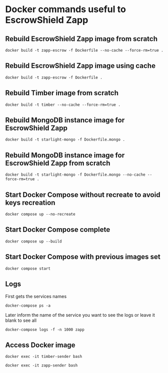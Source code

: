 # Docker commands useful to EscrowShield Zapp

## Rebuild EscrowShield Zapp image from scratch

```shell
docker build -t zapp-escrow -f Dockerfile --no-cache --force-rm=true . 
```

## Rebuild EscrowShield Zapp image using cache

```shell
docker build -t zapp-escrow -f Dockerfile . 
```

## Rebuild Timber image from scratch

```shell
docker build -t timber --no-cache --force-rm=true . 
```

## Rebuild MongoDB instance image for EscrowShield Zapp

```shell
docker build -t starlight-mongo -f Dockerfile.mongo .
```

## Rebuild MongoDB instance image for EscrowShield Zapp from scratch

```shell
docker build -t starlight-mongo -f Dockerfile.mongo --no-cache --force-rm=true . 
```

## Start Docker Compose without recreate to avoid keys recreation

```shell
docker compose up --no-recreate
```

## Start Docker Compose complete

```shell
docker compose up --build
```

## Start Docker Compose with previous images set

```shell
docker compose start
```

## Logs

First gets the services names

```shell
docker-compose ps -a
```

Later inform the name of the service you want to see the logs or leave it blank to see all

```shell
docker-compose logs -f -n 1000 zapp 
```


## Access Docker image

```shell
docker exec -it timber-sender bash
```

```shell
docker exec -it zapp-sender bash
```

